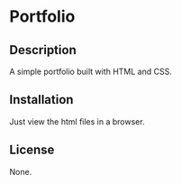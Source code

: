 # Portfolio

## Description

A simple portfolio built with HTML and CSS.

## Installation

Just view the html files in a browser.

## License

None.
